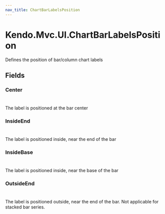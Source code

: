 ```yaml
---
nav_title: ChartBarLabelsPosition
---
```


# Kendo.Mvc.UI.ChartBarLabelsPosition
Defines the position of bar/column chart labels


## Fields


### Center
#
The label is positioned at the bar center

### InsideEnd
#
The label is positioned inside, near the end of the bar

### InsideBase
#
The label is positioned inside, near the base of the bar

### OutsideEnd
#
The label is positioned outside, near the end of the bar.
            Not applicable for stacked bar series.




